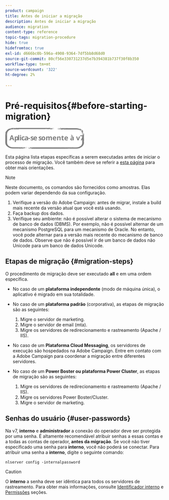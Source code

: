```yaml
---
product: campaign
title: Antes de iniciar a migração
description: Antes de iniciar a migração
audience: migration
content-type: reference
topic-tags: migration-procedure
hide: true
hidefromtoc: true
exl-id: d666bc0b-596a-4908-9364-7df5bb8d68d0
source-git-commit: 80cf56e330731237d5e7b394381b737f30f8b350
workflow-type: tm+mt
source-wordcount: '322'
ht-degree: 2%

---
```


# Pré-requisitos{#before-starting-migration}

![](../../assets/v7-only.svg)

Esta página lista etapas específicas a serem executadas antes de iniciar o processo de migração. Você também deve se referir a [esta página](about-migration.md) para obter mais orientações.

>[!NOTE]
>
>Neste documento, os comandos são fornecidos como amostras. Elas podem variar dependendo da sua configuração.

1. Verifique a versão do Adobe Campaign: antes de migrar, instale a build mais recente da versão atual que você está usando.
1. Faça backup dos dados.
1. Verifique seu ambiente: não é possível alterar o sistema de mecanismo de banco de dados (DBMS). Por exemplo, não é possível alternar de um mecanismo PostgreSQL para um mecanismo de Oracle. No entanto, você pode alternar para a versão mais recente do mecanismo de banco de dados. Observe que não é possível ir de um banco de dados não Unicode para um banco de dados Unicode.

## Etapas de migração {#migration-steps}

O procedimento de migração deve ser executado **all** e em uma ordem específica.

* No caso de um **plataforma independente** (modo de máquina única), o aplicativo é migrado em sua totalidade.
* No caso de um **plataforma padrão** (corporativa), as etapas de migração são as seguintes:

   1. Migre o servidor de marketing.
   1. Migre o servidor de email (mta).
   1. Migre os servidores de redirecionamento e rastreamento (Apache / IIS).

* No caso de um **Plataforma Cloud Messaging**, os servidores de execução são hospedados na Adobe Campaign. Entre em contato com a Adobe Campaign para coordenar a migração entre diferentes servidores.
* No caso de um **Power Boster ou plataforma Power Cluster**, as etapas de migração são as seguintes:

   1. Migre os servidores de redirecionamento e rastreamento (Apache / IIS).
   1. Migre os servidores Power Boster/Cluster.
   1. Migre o servidor de marketing.

## Senhas do usuário {#user-passwords}

Na v7, **interno** e **administrador** a conexão do operador deve ser protegida por uma senha. É altamente recomendável atribuir senhas a essas contas e a todas as contas de operador, **antes da migração**. Se você não tiver especificado uma senha para **interno**, você não poderá se conectar. Para atribuir uma senha a **interno**, digite o seguinte comando:

```
nlserver config -internalpassword
```

>[!CAUTION]
>
>O **interno** a senha deve ser idêntica para todos os servidores de rastreamento. Para obter mais informações, consulte [Identificador interno](../../installation/using/configuring-campaign-server.md#internal-identifier) e [Permissões](../../platform/using/access-management.md) seções.

